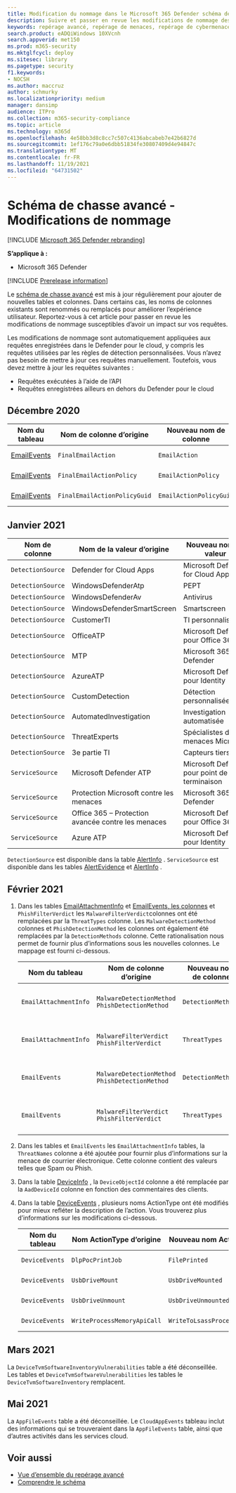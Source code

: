 ```yaml
---
title: Modification du nommage dans le Microsoft 365 Defender schéma de chasse avancé
description: Suivre et passer en revue les modifications de nommage des tables et des colonnes dans le schéma de chasse avancé
keywords: repérage avancé, repérage de menaces, repérage de cybermenaces, Microsoft 365 Defender, microsoft 365, m365, recherche, requête, télémétrie, référence de schéma, kusto, table, données, changement de nom, renommer
search.product: eADQiWindows 10XVcnh
search.appverid: met150
ms.prod: m365-security
ms.mktglfcycl: deploy
ms.sitesec: library
ms.pagetype: security
f1.keywords:
- NOCSH
ms.author: maccruz
author: schmurky
ms.localizationpriority: medium
manager: dansimp
audience: ITPro
ms.collection: m365-security-compliance
ms.topic: article
ms.technology: m365d
ms.openlocfilehash: 4e58bb3d8c8cc7c507c4136abcabeb7e42b6827d
ms.sourcegitcommit: 1ef176c79a0e6dbb51834fe30807409d4e94847c
ms.translationtype: MT
ms.contentlocale: fr-FR
ms.lasthandoff: 11/19/2021
ms.locfileid: "64731502"
---
```

# <a name="advanced-hunting-schema---naming-changes"></a>Schéma de chasse avancé - Modifications de nommage

[!INCLUDE [Microsoft 365 Defender rebranding](../includes/microsoft-defender.md)]


**S’applique à :**
- Microsoft 365 Defender

[!INCLUDE [Prerelease information](../includes/prerelease.md)]

Le [schéma de chasse avancé](advanced-hunting-schema-tables.md) est mis à jour régulièrement pour ajouter de nouvelles tables et colonnes. Dans certains cas, les noms de colonnes existants sont renommés ou remplacés pour améliorer l’expérience utilisateur. Reportez-vous à cet article pour passer en revue les modifications de nommage susceptibles d’avoir un impact sur vos requêtes.

Les modifications de nommage sont automatiquement appliquées aux requêtes enregistrées dans le Defender pour le cloud, y compris les requêtes utilisées par les règles de détection personnalisées. Vous n’avez pas besoin de mettre à jour ces requêtes manuellement. Toutefois, vous devez mettre à jour les requêtes suivantes :
- Requêtes exécutées à l’aide de l’API
- Requêtes enregistrées ailleurs en dehors du Defender pour le cloud

## <a name="december-2020"></a>Décembre 2020

| Nom du tableau | Nom de colonne d’origine | Nouveau nom de colonne | Raison du changement
|--|--|--|--|
| [EmailEvents](advanced-hunting-emailevents-table.md) | `FinalEmailAction` | `EmailAction` | Commentaires des clients. |
| [EmailEvents](advanced-hunting-emailevents-table.md) | `FinalEmailActionPolicy` | `EmailActionPolicy` | Commentaires des clients. |
| [EmailEvents](advanced-hunting-emailevents-table.md) | `FinalEmailActionPolicyGuid` | `EmailActionPolicyGuid` | Commentaires des clients. |

## <a name="january-2021"></a>Janvier 2021

| Nom de colonne | Nom de la valeur d’origine | Nouveau nom de valeur | Raison du changement
|--|--|--|--|
| `DetectionSource` | Defender for Cloud Apps | Microsoft Defender for Cloud Apps | Rebranding |
| `DetectionSource` | WindowsDefenderAtp| PEPT| Rebranding |
| `DetectionSource` | WindowsDefenderAv | Antivirus | Rebranding |
| `DetectionSource` | WindowsDefenderSmartScreen |  Smartscreen | Rebranding |
| `DetectionSource` | CustomerTI | TI personnalisée | Rebranding |
| `DetectionSource` | OfficeATP | Microsoft Defender pour Office 365 | Rebranding |
| `DetectionSource` | MTP | Microsoft 365 Defender | Rebranding |
| `DetectionSource` | AzureATP | Microsoft Defender pour Identity | Rebranding |
| `DetectionSource` | CustomDetection | Détection personnalisée | Rebranding |
| `DetectionSource` | AutomatedInvestigation |Investigation automatisée | Rebranding |
| `DetectionSource` | ThreatExperts | Spécialistes des menaces Microsoft | Rebranding |
| `DetectionSource` | 3e partie TI | Capteurs tiers | Rebranding |
| `ServiceSource` | Microsoft Defender ATP| Microsoft Defender pour point de terminaison | Rebranding |
|`ServiceSource` |Protection Microsoft contre les menaces | Microsoft 365 Defender | Rebranding |
| `ServiceSource` | Office 365 – Protection avancée contre les menaces |Microsoft Defender pour Office 365 | Rebranding |
| `ServiceSource` |Azure ATP |Microsoft Defender pour Identity | Rebranding |

`DetectionSource` est disponible dans la table [AlertInfo](advanced-hunting-alertinfo-table.md) . `ServiceSource` est disponible dans les tables [AlertEvidence](advanced-hunting-alertevidence-table.md) et [AlertInfo](advanced-hunting-alertinfo-table.md) . 

## <a name="february-2021"></a>Février 2021

1. Dans les tables [EmailAttachmentInfo](advanced-hunting-emailattachmentinfo-table.md) et [EmailEvents, les colonnes](advanced-hunting-emailevents-table.md) et `PhishFilterVerdict` les `MalwareFilterVerdict`colonnes ont été remplacées par la `ThreatTypes` colonne. Les `MalwareDetectionMethod` colonnes et `PhishDetectionMethod` les colonnes ont également été remplacées par la `DetectionMethods` colonne. Cette rationalisation nous permet de fournir plus d’informations sous les nouvelles colonnes. Le mappage est fourni ci-dessous.

    | Nom du tableau | Nom de colonne d’origine | Nouveau nom de colonne | Raison du changement
    |--|--|--|--|
    | `EmailAttachmentInfo` | `MalwareDetectionMethod` <br> `PhishDetectionMethod` | `DetectionMethods` | Inclure d’autres méthodes de détection |
    | `EmailAttachmentInfo`  | `MalwareFilterVerdict` <br>`PhishFilterVerdict` | `ThreatTypes` | Inclure d’autres types de menaces |
    | `EmailEvents` | `MalwareDetectionMethod` <br> `PhishDetectionMethod` | `DetectionMethods` | Inclure d’autres méthodes de détection |
    | `EmailEvents` | `MalwareFilterVerdict` <br>`PhishFilterVerdict` | `ThreatTypes` | Inclure d’autres types de menaces |


2. Dans les tables et `EmailEvents` les `EmailAttachmentInfo` tables, la `ThreatNames` colonne a été ajoutée pour fournir plus d’informations sur la menace de courrier électronique. Cette colonne contient des valeurs telles que Spam ou Phish.

3. Dans la table [DeviceInfo](advanced-hunting-deviceinfo-table.md) , la `DeviceObjectId` colonne a été remplacée par la `AadDeviceId` colonne en fonction des commentaires des clients.

4. Dans la table [DeviceEvents](advanced-hunting-deviceevents-table.md) , plusieurs noms ActionType ont été modifiés pour mieux refléter la description de l’action. Vous trouverez plus d’informations sur les modifications ci-dessous.

    | Nom du tableau | Nom ActionType d’origine | Nouveau nom ActionType | Raison du changement
    |--|--|--|--|
    | `DeviceEvents` | `DlpPocPrintJob` | `FilePrinted` | Commentaires des clients. |
    | `DeviceEvents` | `UsbDriveMount` | `UsbDriveMounted` | Commentaires des clients. |
    | `DeviceEvents` | `UsbDriveUnmount` | `UsbDriveUnmounted` | Commentaires des clients. |
    | `DeviceEvents` | `WriteProcessMemoryApiCall` | `WriteToLsassProcessMemory` | Commentaires des clients. |

## <a name="march-2021"></a>Mars 2021

La `DeviceTvmSoftwareInventoryVulnerabilities` table a été déconseillée. Les tables et `DeviceTvmSoftwareVulnerabilities` les tables le `DeviceTvmSoftwareInventory` remplacent.

## <a name="may-2021"></a>Mai 2021

La `AppFileEvents` table a été déconseillée. Le `CloudAppEvents` tableau inclut des informations qui se trouveraient dans la `AppFileEvents` table, ainsi que d’autres activités dans les services cloud.

## <a name="related-topics"></a>Voir aussi
- [Vue d’ensemble du repérage avancé](advanced-hunting-overview.md)
- [Comprendre le schéma](advanced-hunting-schema-tables.md)
